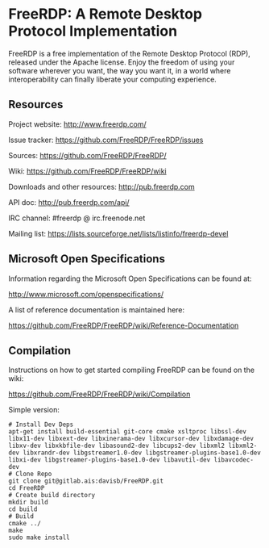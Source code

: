 FreeRDP: A Remote Desktop Protocol Implementation
=================================================

FreeRDP is a free implementation of the Remote Desktop Protocol (RDP), released under the Apache license.
Enjoy the freedom of using your software wherever you want, the way you want it, in a world where
interoperability can finally liberate your computing experience.

Resources
---------

Project website: http://www.freerdp.com/

Issue tracker: https://github.com/FreeRDP/FreeRDP/issues

Sources: https://github.com/FreeRDP/FreeRDP/

Wiki: https://github.com/FreeRDP/FreeRDP/wiki

Downloads and other resources: http://pub.freerdp.com

API doc: http://pub.freerdp.com/api/


IRC channel: #freerdp @ irc.freenode.net

Mailing list: https://lists.sourceforge.net/lists/listinfo/freerdp-devel


Microsoft Open Specifications
-----------------------------

Information regarding the Microsoft Open Specifications can be found at:

http://www.microsoft.com/openspecifications/

A list of reference documentation is maintained here:

https://github.com/FreeRDP/FreeRDP/wiki/Reference-Documentation


Compilation
-----------

Instructions on how to get started compiling FreeRDP can be found on the wiki:

https://github.com/FreeRDP/FreeRDP/wiki/Compilation

Simple version:
```
# Install Dev Deps
apt-get install build-essential git-core cmake xsltproc libssl-dev libx11-dev libxext-dev libxinerama-dev libxcursor-dev libxdamage-dev libxv-dev libxkbfile-dev libasound2-dev libcups2-dev libxml2 libxml2-dev libxrandr-dev libgstreamer1.0-dev libgstreamer-plugins-base1.0-dev libxi-dev libgstreamer-plugins-base1.0-dev libavutil-dev libavcodec-dev
# Clone Repo
git clone git@gitlab.ais:davisb/FreeRDP.git
cd FreeRDP
# Create build directory
mkdir build
cd build
# Build
cmake ../
make
sudo make install
```